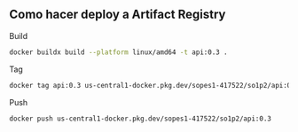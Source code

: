 ## Como hacer deploy a Artifact Registry

Build
```bash
docker buildx build --platform linux/amd64 -t api:0.3 .
```

Tag
```bash
docker tag api:0.3 us-central1-docker.pkg.dev/sopes1-417522/so1p2/api:0.3
```

Push
```bash
docker push us-central1-docker.pkg.dev/sopes1-417522/so1p2/api:0.3
```